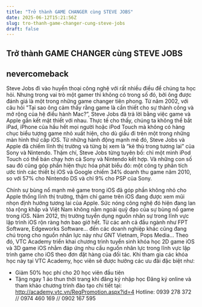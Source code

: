 ```yaml
---
title: "Trở thành GAME CHANGER cùng STEVE JOBS"
date: 2025-06-12T15:21:56Z
slug: tro-thanh-game-changer-cung-steve-jobs
draft: false
---
```


## Trở thành GAME CHANGER cùng STEVE JOBS

## nevercomeback

Steve Jobs đi vào huyền thoại công nghệ với rất nhiều điều để chúng ta học hỏi. Nhưng trong vai trò một gamer thì không có trong số đó, bởi ông được đánh giá là một trong những game changer tiên phong. 
Từ năm 2002, với câu hỏi "Tại sao ông cảm thấy rằng game là cần thiết cho sự thành công và mở rộng của hệ điều hành Mac?”, Steve Jobs đã trả lời bằng việc game và Apple gắn kết mật thiết với nhau. Thực tế cho thấy, chúng ta không thể bắt iPad, iPhone của hầu hết mọi người hoặc iPod Touch mà không có hàng chục biểu tượng game nhỏ xuất hiện, cho dù giấu đi trên một trong những màn hình thứ cấp iOS.
Từ những hành động mạnh mẽ đó, Steve Jobs và Apple đã chiếm lĩnh thị trường và từng bị xem là “kẻ thù trong tương lai” của Sony và Nintendo. Thậm chí, Steve Jobs từng tuyên bố: chỉ một mình iPod Touch có thể bán chạy hơn cả Sony và Nintendo kết hợp. Và những con số sau đó cũng góp phần hiện thực hóa phát biểu đó: một công ty phân tích ước tính các thiết bị iOS và Google chiếm 34% doanh thu game năm 2010, so với 57% cho Nintendo DS và chỉ 9% cho PSP của Sony.
 

 
 
Chính sự bùng nổ mạnh mẽ game trong iOS đã góp phần không nhỏ cho Apple thống lĩnh thị trường, thậm chí game trên iOS đang được xem mũi nhọn định hướng tương lai của Apple. Sức nóng công nghệ đó hiện đang lan tỏa rộng khắp và Việt Nam không nằm ngoài quỹ đạo của sự bùng nổ game trong iOS.
Năm 2012, thị trường tuyển dụng nguồn nhân sự trong lĩnh vực lập trình iOS rộn ràng hơn bao giờ hết. Từ các anh cả đầu ngành như FPT Software, Edgeworks Software… đến các doanh nghiệp khác cũng đang chú trọng cho nguồn nhân lực này như GNT Vietnam, Pops Media…
Theo đó, VTC Academy triển khai chương trình tuyển sinh khóa học 2D game iOS và 3D game iOS nhằm đáp ứng nhu cầu nguồn nhân lực trong lĩnh vực lập trình game cho iOS theo đơn đặt hàng của đối tác. Khi tham gia các khóa học này tại VTC Academy, học viên sẽ được hưởng các ưu đãi đặc biệt như:
- Giảm 50% học phí cho 20 học viên đầu tiên
- Tặng ngay 1 áo thun thời trang khi đăng ký nhập học
Đăng ký online và tham khảo chương trình đào tạo chi tiết tại: http://academy.vtc.vn/RegPromotion.aspx?id=4
Hotline: 0939 278 372 // 0974  460 169 // 0902 167 595